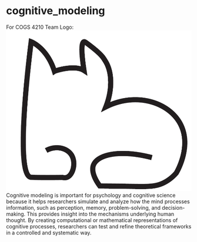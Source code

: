 # cognitive_modeling
For COGS 4210
Team Logo:
![Team Logo](46133861d9937df5be7658998a1709f.png)
Cognitive modeling is important for psychology and cognitive science because it helps researchers simulate and analyze how the mind processes information, such as perception, memory, problem-solving, and decision-making. This provides insight into the mechanisms underlying human thought.
By creating computational or mathematical representations of cognitive processes, researchers can test and refine theoretical frameworks in a controlled and systematic way.